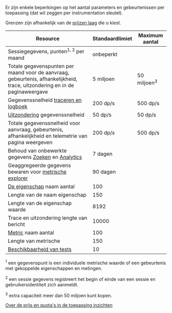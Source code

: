 Er zijn enkele beperkingen op het aantal parameters en gebeurtenissen per toepassing (dat wil zeggen per instrumentation sleutel). 

Grenzen zijn afhankelijk van de [prijzen laag](https://azure.microsoft.com/pricing/details/application-insights/) die u kiest.

**Resource** | **Standaardlimiet** | **Maximum aantal**
-------- | ------------- | -------------
Sessiegegevens, punten<sup>1, 2</sup> per maand | onbeperkt | 
Totale gegevenspunten per maand voor de aanvraag, gebeurtenis, afhankelijkheid, trace, uitzondering en in de paginaweergave | 5 miljoen | 50 miljoen<sup>3</sup>
Gegevenssnelheid [traceren en logboek](../articles/application-insights/app-insights-search-diagnostic-logs.md) | 200 dp/s | 500 dp/s
[Uitzondering](../articles/application-insights/app-insights-asp-net-exceptions.md) gegevenssnelheid | 50 dp/s | 50 dp/s
Totale gegevenssnelheid voor aanvraag, gebeurtenis, afhankelijkheid en telemetrie van pagina weergeven | 200 dp/s | 500 dp/s
Behoud van onbewerkte gegevens [Zoeken](../articles/application-insights/app-insights-diagnostic-search.md) en [Analytics](../articles/application-insights/app-insights-analytics.md) | 7 dagen
Geaggregeerde gegevens bewaren voor [metrische explorer](../articles/application-insights/app-insights-metrics-explorer.md) | 90 dagen
[De eigenschap](../articles/application-insights/app-insights-api-custom-events-metrics.md#properties) naam aantal | 100 |
Lengte van de naam eigenschap | 150 | 
Lengte van de eigenschap waarde | 8192 | 
Trace en uitzondering lengte van bericht | 10000 |
[Metric](../articles/application-insights/app-insights-api-custom-events-metrics.md#properties) naam aantal | 100 |
Lengte van metrische |  150 | 
[Beschikbaarheid van tests](../articles/application-insights/app-insights-monitor-web-app-availability.md) | 10 | 

<sup>1</sup> een gegevenspunt is een individuele metrische waarde of een gebeurtenis met gekoppelde eigenschappen en metingen.

<sup>2</sup> een sessie gegevens registreert het begin of einde van een sessie en gebruikersidentiteit zich aanmeldt.

<sup>3</sup> extra capaciteit meer dan 50 miljoen kunt kopen.
 
[Over de prijs en quota's in de toepassing inzichten](../articles/application-insights/app-insights-pricing.md)
